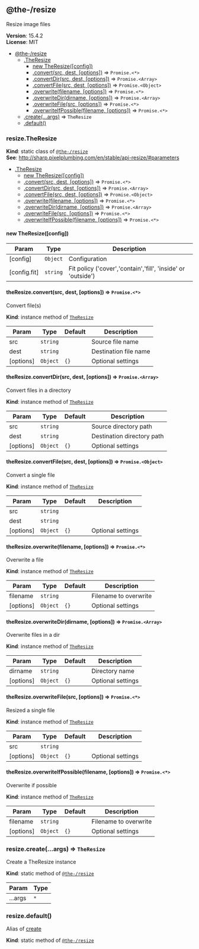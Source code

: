 <!--- Code generated by @the-/script-doc. DO NOT EDIT. -->

<a name="module_@the-/resize"></a>

## @the-/resize
Resize image files

**Version**: 15.4.2  
**License**: MIT  

* [@the-/resize](#module_@the-/resize)
    * [.TheResize](#module_@the-/resize.TheResize)
        * [new TheResize([config])](#new_module_@the-/resize.TheResize_new)
        * [.convert(src, dest, [options])](#module_@the-/resize.TheResize+convert) ⇒ <code>Promise.&lt;\*&gt;</code>
        * [.convertDir(src, dest, [options])](#module_@the-/resize.TheResize+convertDir) ⇒ <code>Promise.&lt;Array&gt;</code>
        * [.convertFile(src, dest, [options])](#module_@the-/resize.TheResize+convertFile) ⇒ <code>Promise.&lt;Object&gt;</code>
        * [.overwrite(filename, [options])](#module_@the-/resize.TheResize+overwrite) ⇒ <code>Promise.&lt;\*&gt;</code>
        * [.overwriteDir(dirname, [options])](#module_@the-/resize.TheResize+overwriteDir) ⇒ <code>Promise.&lt;Array&gt;</code>
        * [.overwriteFile(src, [options])](#module_@the-/resize.TheResize+overwriteFile) ⇒ <code>Promise.&lt;\*&gt;</code>
        * [.overwriteIfPossible(filename, [options])](#module_@the-/resize.TheResize+overwriteIfPossible) ⇒ <code>Promise.&lt;\*&gt;</code>
    * [.create(...args)](#module_@the-/resize.create) ⇒ <code>TheResize</code>
    * [.default()](#module_@the-/resize.default)

<a name="module_@the-/resize.TheResize"></a>

### resize.TheResize
**Kind**: static class of [<code>@the-/resize</code>](#module_@the-/resize)  
**See**: http://sharp.pixelplumbing.com/en/stable/api-resize/#parameters  

* [.TheResize](#module_@the-/resize.TheResize)
    * [new TheResize([config])](#new_module_@the-/resize.TheResize_new)
    * [.convert(src, dest, [options])](#module_@the-/resize.TheResize+convert) ⇒ <code>Promise.&lt;\*&gt;</code>
    * [.convertDir(src, dest, [options])](#module_@the-/resize.TheResize+convertDir) ⇒ <code>Promise.&lt;Array&gt;</code>
    * [.convertFile(src, dest, [options])](#module_@the-/resize.TheResize+convertFile) ⇒ <code>Promise.&lt;Object&gt;</code>
    * [.overwrite(filename, [options])](#module_@the-/resize.TheResize+overwrite) ⇒ <code>Promise.&lt;\*&gt;</code>
    * [.overwriteDir(dirname, [options])](#module_@the-/resize.TheResize+overwriteDir) ⇒ <code>Promise.&lt;Array&gt;</code>
    * [.overwriteFile(src, [options])](#module_@the-/resize.TheResize+overwriteFile) ⇒ <code>Promise.&lt;\*&gt;</code>
    * [.overwriteIfPossible(filename, [options])](#module_@the-/resize.TheResize+overwriteIfPossible) ⇒ <code>Promise.&lt;\*&gt;</code>

<a name="new_module_@the-/resize.TheResize_new"></a>

#### new TheResize([config])

| Param | Type | Description |
| --- | --- | --- |
| [config] | <code>Object</code> | Configuration |
| [config.fit] | <code>string</code> | Fit policy ('cover','contain','fill', 'inside' or 'outside') |

<a name="module_@the-/resize.TheResize+convert"></a>

#### theResize.convert(src, dest, [options]) ⇒ <code>Promise.&lt;\*&gt;</code>
Convert file(s)

**Kind**: instance method of [<code>TheResize</code>](#module_@the-/resize.TheResize)  

| Param | Type | Default | Description |
| --- | --- | --- | --- |
| src | <code>string</code> |  | Source file name |
| dest | <code>string</code> |  | Destination file name |
| [options] | <code>Object</code> | <code>{}</code> | Optional settings |

<a name="module_@the-/resize.TheResize+convertDir"></a>

#### theResize.convertDir(src, dest, [options]) ⇒ <code>Promise.&lt;Array&gt;</code>
Convert files in a directory

**Kind**: instance method of [<code>TheResize</code>](#module_@the-/resize.TheResize)  

| Param | Type | Default | Description |
| --- | --- | --- | --- |
| src | <code>string</code> |  | Source directory path |
| dest | <code>string</code> |  | Destination directory path |
| [options] | <code>Object</code> | <code>{}</code> | Optional settings |

<a name="module_@the-/resize.TheResize+convertFile"></a>

#### theResize.convertFile(src, dest, [options]) ⇒ <code>Promise.&lt;Object&gt;</code>
Convert a single file

**Kind**: instance method of [<code>TheResize</code>](#module_@the-/resize.TheResize)  

| Param | Type | Default | Description |
| --- | --- | --- | --- |
| src | <code>string</code> |  |  |
| dest | <code>string</code> |  |  |
| [options] | <code>Object</code> | <code>{}</code> | Optional settings |

<a name="module_@the-/resize.TheResize+overwrite"></a>

#### theResize.overwrite(filename, [options]) ⇒ <code>Promise.&lt;\*&gt;</code>
Overwrite a file

**Kind**: instance method of [<code>TheResize</code>](#module_@the-/resize.TheResize)  

| Param | Type | Default | Description |
| --- | --- | --- | --- |
| filename | <code>string</code> |  | Filename to overwrite |
| [options] | <code>Object</code> | <code>{}</code> | Optional settings |

<a name="module_@the-/resize.TheResize+overwriteDir"></a>

#### theResize.overwriteDir(dirname, [options]) ⇒ <code>Promise.&lt;Array&gt;</code>
Overwrite files in a dir

**Kind**: instance method of [<code>TheResize</code>](#module_@the-/resize.TheResize)  

| Param | Type | Default | Description |
| --- | --- | --- | --- |
| dirname | <code>string</code> |  | Directory name |
| [options] | <code>Object</code> | <code>{}</code> | Optional settings |

<a name="module_@the-/resize.TheResize+overwriteFile"></a>

#### theResize.overwriteFile(src, [options]) ⇒ <code>Promise.&lt;\*&gt;</code>
Resized a single file

**Kind**: instance method of [<code>TheResize</code>](#module_@the-/resize.TheResize)  

| Param | Type | Default | Description |
| --- | --- | --- | --- |
| src | <code>string</code> |  |  |
| [options] | <code>Object</code> | <code>{}</code> | Optional settings |

<a name="module_@the-/resize.TheResize+overwriteIfPossible"></a>

#### theResize.overwriteIfPossible(filename, [options]) ⇒ <code>Promise.&lt;\*&gt;</code>
Overwrite if possible

**Kind**: instance method of [<code>TheResize</code>](#module_@the-/resize.TheResize)  

| Param | Type | Default | Description |
| --- | --- | --- | --- |
| filename | <code>string</code> |  | Filename to overwrite |
| [options] | <code>Object</code> | <code>{}</code> | Optional settings |

<a name="module_@the-/resize.create"></a>

### resize.create(...args) ⇒ <code>TheResize</code>
Create a TheResize instance

**Kind**: static method of [<code>@the-/resize</code>](#module_@the-/resize)  

| Param | Type |
| --- | --- |
| ...args | <code>\*</code> | 

<a name="module_@the-/resize.default"></a>

### resize.default()
Alias of [create](#module_@the-/resize.create)

**Kind**: static method of [<code>@the-/resize</code>](#module_@the-/resize)
